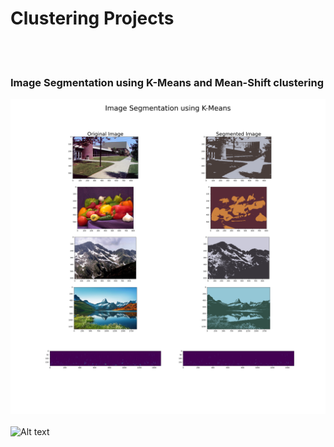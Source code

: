 # Clustering Projects
<br /><br />

### Image Segmentation using K-Means and Mean-Shift clustering
![Alt text](Image_Segmentation/Images/Image_Segmentation_K_MeansClustering.png "")
<br /><br />
![Alt text](Image_Segmentation/Images/Avocado_Price_Prediction_XGBoost.png "")
<br /><br /><br /><br />

